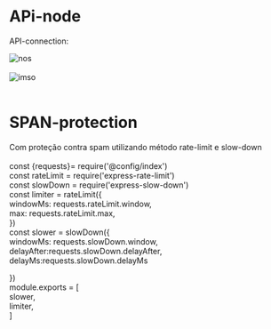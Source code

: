 # APi-node
API-connection:


![nos](https://user-images.githubusercontent.com/114010190/233815213-e18edd5b-d255-4833-828c-6107a59b5c8c.png)<br><br>
![imso](https://user-images.githubusercontent.com/114010190/233815218-6d9848a9-3fda-4bd8-bb1b-ccbf03a84a1d.png)<br><br>

# SPAN-protection 
Com proteção contra spam utilizando método rate-limit e slow-down <br><br>
const {requests}= require('@config/index')<br>
const rateLimit = require('express-rate-limit')<br>
const slowDown = require('express-slow-down')<br>
const limiter = rateLimit({<br>
    windowMs: requests.rateLimit.window,<br>
    max: requests.rateLimit.max,<br>
})<br>
 const slower = slowDown({<br>
    windowMs: requests.slowDown.window,<br>
    delayAfter:requests.slowDown.delayAfter,<br>
    delayMs:requests.slowDown.delayMs<br>

 })<br>
module.exports = [<br>
    slower,<br>
    limiter,<br>
]<br>
